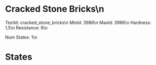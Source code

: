 # Cracked Stone Bricks\n
TextId: cracked_stone_bricks\n
MinId: 3986\n
MaxId: 3986\n
Hardness: 1,5\n
Resistance: 6\n

Num States: 1\n
# States
```

```